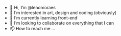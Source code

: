 - 👋 Hi, I’m @leaomoraes
- 👀 I’m interested in art, design and coding (obviously)
- 🌱 I’m currently learning front-end
- 💞️ I’m looking to collaborate on everything that I can
- 📫 How to reach me ...

<!---
leaomoraes/leaomoraes is a ✨ special ✨ repository because its `README.md` (this file) appears on your GitHub profile.
You can click the Preview link to take a look at your changes.
--->
